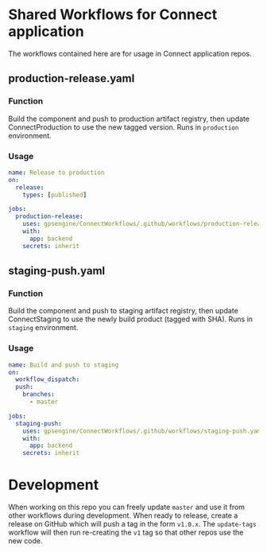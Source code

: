 # Shared Workflows for Connect application

The workflows contained here are for usage in Connect application repos.


## production-release.yaml

### Function

Build the component and push to production artifact registry, then update ConnectProduction to use
the new tagged version. Runs in `production` environment.

### Usage

```yaml
name: Release to production
on:
  release:
    types: [published]

jobs:
  production-release:
    uses: gpsengine/ConnectWorkflows/.github/workflows/production-release.yaml@v1
    with:
      app: backend
    secrets: inherit
```


## staging-push.yaml

### Function

Build the component and push to staging artifact registry, then update ConnectStaging to use
the newly build product (tagged with SHA). Runs in `staging` environment.

### Usage

```yaml
name: Build and push to staging
on:
  workflow_dispatch:
  push:
    branches:
      - master

jobs:
  staging-push:
    uses: gpsengine/ConnectWorkflows/.github/workflows/staging-push.yaml@v1
    with:
      app: backend
    secrets: inherit
```


# Development

When working on this repo you can freely update `master` and use it from other workflows during development. When
ready to release, create a release on GitHub which will push a tag in the form `v1.0.x`. The `update-tags` workflow
will then run re-creating the `v1` tag so that other repos use the new code.

